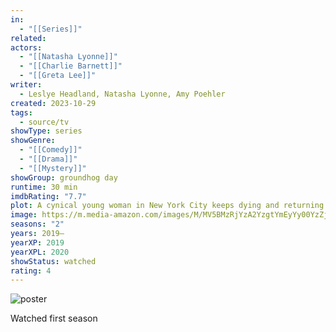 ```yaml
---
in:
  - "[[Series]]"
related: 
actors:
  - "[[Natasha Lyonne]]"
  - "[[Charlie Barnett]]"
  - "[[Greta Lee]]"
writer:
  - Leslye Headland, Natasha Lyonne, Amy Poehler
created: 2023-10-29
tags:
  - source/tv
showType: series
showGenre:
  - "[[Comedy]]"
  - "[[Drama]]"
  - "[[Mystery]]"
showGroup: groundhog day
runtime: 30 min
imdbRating: "7.7"
plot: A cynical young woman in New York City keeps dying and returning to the party that's being thrown in her honor on that same evening. She tries to find a way out of this strange time loop.
image: https://m.media-amazon.com/images/M/MV5BMzRjYzA2YzgtYmEyYy00YzZjLTkzMGEtMWQ1M2Y2MTA2ZjcwXkEyXkFqcGdeQXVyMzQ2MDI5NjU@._V1_SX300.jpg
seasons: "2"
years: 2019–
yearXP: 2019
yearXPL: 2020
showStatus: watched
rating: 4
---
```

![poster](https://m.media-amazon.com/images/M/MV5BMzRjYzA2YzgtYmEyYy00YzZjLTkzMGEtMWQ1M2Y2MTA2ZjcwXkEyXkFqcGdeQXVyMzQ2MDI5NjU@._V1_SX300.jpg)

Watched first season